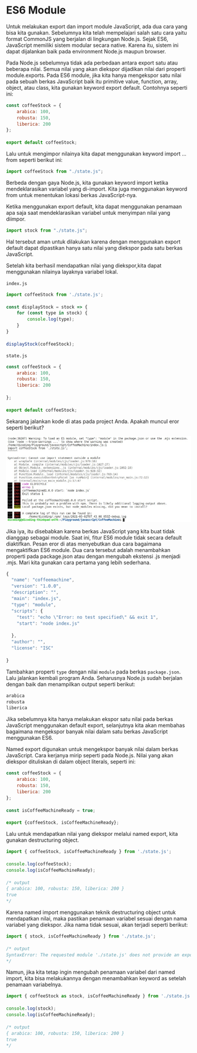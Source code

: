 # ES6 Module

Untuk melakukan export dan import module JavaScript, ada dua cara yang bisa kita gunakan.
Sebelumnya kita telah mempelajari salah satu cara yaitu format CommonJS yang berjalan di lingkungan
Node.js. Sejak ES6, JavaScript memiliki sistem modular secara native. Karena itu, sistem ini dapat
dijalankan baik pada environment Node.js maupun browser.

Pada Node.js sebelumnya tidak ada perbedaan antara export satu atau beberapa nilai. Semua nilai
yang akan diekspor dijadikan nilai dari properti module.exports. Pada ES6 module, jika kita hanya
mengekspor satu nilai pada sebuah berkas JavaScript baik itu primitive value, function, array,
object, atau class, kita gunakan keyword export default. Contohnya seperti ini:

```javascript
const coffeeStock = {
    arabica: 100,
    robusta: 150,
    liberica: 200
};
 
export default coffeeStock;
```

Lalu untuk mengimpor nilainya kita dapat menggunakan keyword import … from seperti berikut ini:

```javascript
import coffeeStock from "./state.js";
```

Berbeda dengan gaya Node.js, kita gunakan keyword import ketika mendeklarasikan variabel yang
di-import. Kita juga menggunakan keyword from untuk menentukan lokasi berkas JavaScript-nya.

Ketika menggunakan export default, kita dapat menggunakan penamaan apa saja saat mendeklarasikan
variabel untuk menyimpan nilai yang diimpor.

```javascript
import stock from "./state.js";
```

Hal tersebut aman untuk dilakukan karena dengan menggunakan export default dapat dipastikan hanya
satu nilai yang diekspor pada satu berkas JavaScript.

Setelah kita berhasil mendapatkan nilai yang diekspor,kita dapat menggunakan nilainya layaknya
variabel lokal.

`index.js`
```javascript
import coffeeStock from './state.js';
 
const displayStock = stock => {
    for (const type in stock) {
        console.log(type);
    }
}
 
displayStock(coffeeStock);
```

`state.js`
```javascript
const coffeeStock = {
    arabica: 100,
    robusta: 150,
    liberica: 200

};
 
export default coffeeStock;
```

Sekarang jalankan kode di atas pada project Anda. Apakah muncul eror seperti berikut?

![nameImg](img/1-es6-error.jpeg)

Jika iya, itu disebabkan karena berkas JavaScript yang kita buat tidak dianggap sebagai module.
Saat ini, fitur ES6 module tidak secara default diaktifkan. Pesan eror di atas menyebutkan dua cara
bagaimana mengaktifkan ES6 module. Dua cara tersebut adalah menambahkan properti pada package.json
atau dengan mengubah ekstensi .js menjadi .mjs. Mari kita gunakan cara pertama yang lebih
sederhana.

```javascript
{
  "name": "coffeemachine",
  "version": "1.0.0",
  "description": "",
  "main": "index.js",
  "type": "module",
  "scripts": {
    "test": "echo \"Error: no test specified\" && exit 1",
    "start": "node index.js"
  
  },
  "author": "",
  "license": "ISC"

}
```

Tambahkan properti `type` dengan nilai `module` pada berkas `package.json`. Lalu jalankan kembali program
Anda. Seharusnya Node.js sudah berjalan dengan baik dan menampilkan output seperti berikut:

```javascript
arabica
robusta
liberica
```

Jika sebelumnya kita hanya melakukan ekspor satu nilai pada berkas JavaScript menggunakan default
export, selanjutnya kita akan membahas bagaimana mengekspor banyak nilai dalam satu berkas
JavaScript menggunakan ES6.

Named export digunakan untuk mengekspor banyak nilai dalam berkas JavaScript. Cara kerjanya mirip
seperti pada Node.js. Nilai yang akan diekspor dituliskan di dalam object literals, seperti ini:

```javascript
const coffeeStock = {
    arabica: 100,
    robusta: 150,
    liberica: 200
};
 
const isCoffeeMachineReady = true;
 
export {coffeeStock, isCoffeeMachineReady};
```

Lalu untuk mendapatkan nilai yang diekspor melalui named export, kita gunakan destructuring object.

```javascript
import { coffeeStock, isCoffeeMachineReady } from './state.js';
 
console.log(coffeeStock);
console.log(isCoffeeMachineReady);
 
/* output
{ arabica: 100, robusta: 150, liberica: 200 }
true
*/
```

Karena named import menggunakan teknik destructuring object untuk mendapatkan nilai, maka pastikan
penamaan variabel sesuai dengan nama variabel yang diekspor. Jika nama tidak sesuai, akan terjadi seperti
berikut:

```javascript
import { stock, isCoffeeMachineReady } from './state.js';
 
/* output
SyntaxError: The requested module './state.js' does not provide an export named 'stock'
*/
```

Namun, jika kita tetap ingin mengubah penamaan variabel dari named import, kita bisa melakukannya dengan
menambahkan keyword as setelah penamaan variabelnya.

```javascript
import { coffeeStock as stock, isCoffeeMachineReady } from './state.js';
 
console.log(stock);
console.log(isCoffeeMachineReady);
 
/* output
{ arabica: 100, robusta: 150, liberica: 200 }
true
*/
```






